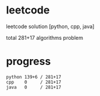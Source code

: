 # leetcode
leetcode solution [python, cpp, java]

total 281+17 algorithms problem
# progress	
	python 139+6 / 281+17
	cpp    0     / 281+17
	java   0     / 281+17
